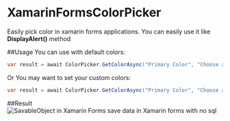 # XamarinFormsColorPicker
Easily pick color in xamarin forms applications. 
You can easily use it like **DisplayAlert()** method 


##Usage 
You can use with default colors:
```csharp
var result = await ColorPicker.GetColorAsync("Primary Color", "Choose a color:");
```

Or You may want to set your custom colors:

```csharp
var result = await ColorPicker.GetColorAsync("Primary Color", "Choose a color:",Color.Cyan, Color.Aqua, Color.Azure, Color.Blue, Color.BlueViolet);
```

##Result 
![SavableObject in Xamarin Forms save data in Xamarin forms with no sql](https://media.giphy.com/media/23Z4AW80SrG8ZHrbjZ/giphy.gif)

